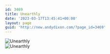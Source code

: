 ```yaml
---
id: 3469
title: Unearthly
date: '2023-03-17T13:45:41+00:00'
layout: page
guid: 'http://new.andydixon.com/?page_id=3469'
---
```


![Unearthly](https://i0.wp.com/assets.g8x2.ldn.idrivee2-23.com/posters/Unearthly%2001.jpg?w=1200&ssl=1 "Unearthly")  
![Unearthly](https://i0.wp.com/assets.g8x2.ldn.idrivee2-23.com/posters/Unearthly%2002.jpg?w=1200&ssl=1 "Unearthly")